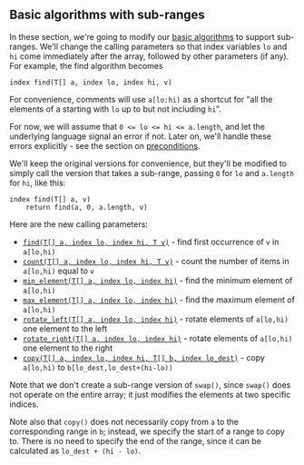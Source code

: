 ## Basic algorithms with sub-ranges

In these section, we're going to modify our [basic algorithms](Basic-algorithms.md)
to support sub-ranges.
We'll change the calling parameters so that index variables `lo` and `hi`
come immediately after the array,
followed by other parameters (if any).
For example, the find algorithm becomes
```
index find(T[] a, index lo, index hi, v)
```
For convenience, comments will use `a[lo:hi)` as a shortcut
for "all the elements of a starting with `lo`
up to but not including `hi`".

For now, we will assume that `0 <= lo <= hi <= a.length`,
and let the underlying language signal an error if not.
Later on, we'll handle these errors explicitly - see the section on [preconditions](Preconditions.md).

We'll keep the original versions for convenience,
but they'll be modified to simply call the version that takes a sub-range,
passing `0` for `lo` and `a.length` for `hi`, like this:
```
index find(T[] a, v)
    return find(a, 0, a.length, v)
```
Here are the new calling parameters:
* [`find(T[] a, index lo, index hi, T v)`](../algorithms-subrange/find.md) - find first occurrence of `v` in `a[lo,hi)`
* [`count(T[] a, index lo, index hi, T v)`](../algorithms-subrange/count.md) - count the number of items in `a[lo,hi)` equal to `v`
* [`min_element(T[] a, index lo, index hi)`](../algorithms-subrange/min-element.md) - find the minimum element of `a[lo,hi)`
* [`max_element(T[] a, index lo, index hi)`](../algorithms-subrange/max-element.md) - find the maximum element of `a[lo,hi)`
* [`rotate_left(T[] a, index lo, index hi)`](../algorithms-subrange/rotate-left.md) - rotate elements of `a[lo,hi)` one element to the left
* [`rotate_right(T[] a, index lo, index hi)`](../algorithms-subrange/rotate-right.md) - rotate elements of `a[lo,hi)` one element to the right
* [`copy(T[] a, index lo, index hi, T[] b, index lo_dest)`](../algorithms-subrange/copy.md) - copy `a[lo,hi)` to `b[lo_dest,lo_dest+(hi-lo))`

Note that we don't create a sub-range version of `swap()`,
since `swap()` does not operate on the entire array;
it just modifies the elements at two specific indices.

Note also that `copy()` does not necessarily copy from `a`
to the corresponding range in `b`;
instead, we specify the start of a range to copy to.
There is no need to specify the end of the range,
since it can be calculated as `lo_dest + (hi - lo)`.
